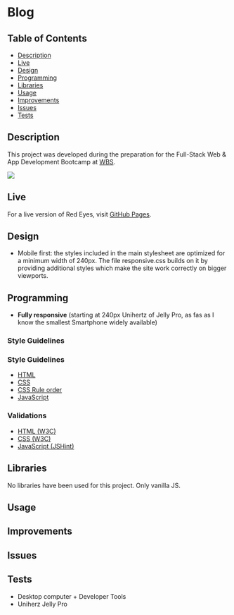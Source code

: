 # Blog

## Table of Contents
- [Description](#description)
- [Live](#live)
- [Design](#design)
- [Programming](#programming)
- [Libraries](#libraries)
- [Usage](#usage)
- [Improvements](#improvements)
- [Issues](#issues)
- [Tests](#tests)

## Description
This project was developed during the preparation for the Full-Stack Web & App Development Bootcamp at [WBS](https://www.wbscodingschool.com/).

![](img/demo.gif)

## Live
For a live version of Red Eyes, visit [GitHub Pages](https://vibueno.github.io/redeyes).

## Design
* Mobile first: the styles included in the main stylesheet are optimized for a minimum width of 240px. The file responsive.css builds on it by providing additional styles which make the site work correctly on bigger viewports.

## Programming
* **Fully responsive** (starting at 240px Unihertz of Jelly Pro, as fas as I know the smallest Smartphone widely available)

### Style Guidelines
### Style Guidelines
* [HTML](http://udacity.github.io/frontend-nanodegree-styleguide/index.html)
* [CSS](http://udacity.github.io/frontend-nanodegree-styleguide/css.html)
* [CSS Rule order](https://9elements.com/css-rule-order)
* [JavaScript](http://udacity.github.io/frontend-nanodegree-styleguide/javascript.html)

### Validations
* [HTML (W3C)](https://validator.w3.org)
* [CSS (W3C)](https://jigsaw.w3.org/css-validator)
* [JavaScript (JSHint)](https://jshint.com)

## Libraries
No libraries have been used for this project. Only vanilla JS.

## Usage

## Improvements

## Issues

## Tests
* Desktop computer + Developer Tools
* Uniherz Jelly Pro